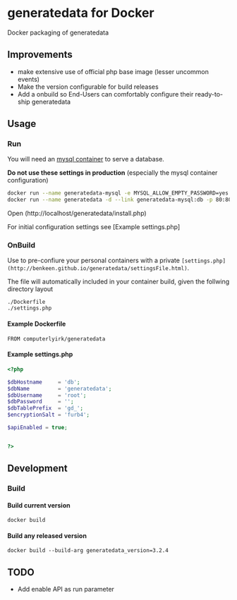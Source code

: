 # generatedata for Docker
Docker packaging of generatedata

## Improvements

- make extensive use of official php base image (lesser uncommon events)
- Make the version configurable for build releases
- Add a onbuild so End-Users can comfortably configure their ready-to-ship generatedata

## Usage

### Run

You will need an [mysql container](https://hub.docker.com/_/mysql/) to serve a database.

**Do not use these settings in production** (especially the mysql container configuration)

```bash
docker run --name generatedata-mysql -e MYSQL_ALLOW_EMPTY_PASSWORD=yes -e MYSQL_DATABASE=generatedata -d mysql:5.7 && \
docker run --name generatedata -d --link generatedata-mysql:db -p 80:80 computerlyrik/generatedata
```

Open (http://localhost/generatedata/install.php)

For initial configuration settings see [Example settings.php]

### OnBuild

Use to pre-confiure your personal containers with a private `[settings.php](http://benkeen.github.io/generatedata/settingsFile.html)`.

The file will automatically included in your container build, given the follwing directory layout

```
./Dockerfile
./settings.php
```

#### Example Dockerfile

```
FROM computerlyirk/generatedata
```

#### Example settings.php

```php
<?php

$dbHostname     = 'db';
$dbName         = 'generatedata';
$dbUsername     = 'root';
$dbPassword     = '';
$dbTablePrefix  = 'gd_';
$encryptionSalt = 'furb4';

$apiEnabled = true;


?>
```
## Development


### Build

#### Build current version

```docker build```

#### Build any released version

```docker build --build-arg generatedata_version=3.2.4```



## TODO
- Add enable API as run parameter
